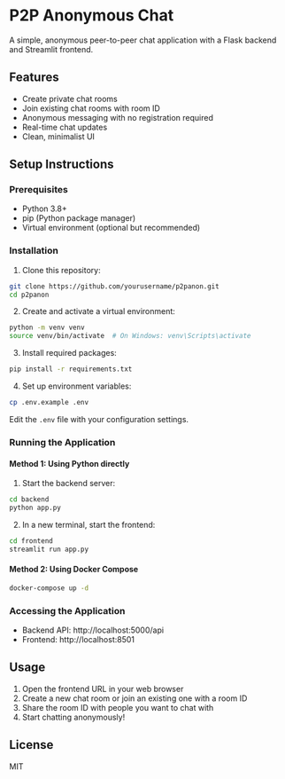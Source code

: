 # P2P Anonymous Chat

A simple, anonymous peer-to-peer chat application with a Flask backend and Streamlit frontend.

## Features

- Create private chat rooms
- Join existing chat rooms with room ID
- Anonymous messaging with no registration required
- Real-time chat updates
- Clean, minimalist UI

## Setup Instructions

### Prerequisites

- Python 3.8+
- pip (Python package manager)
- Virtual environment (optional but recommended)

### Installation

1. Clone this repository:

```bash
git clone https://github.com/yourusername/p2panon.git
cd p2panon
```

2. Create and activate a virtual environment:

```bash
python -m venv venv
source venv/bin/activate  # On Windows: venv\Scripts\activate
```

3. Install required packages:

```bash
pip install -r requirements.txt
```

4. Set up environment variables:

```bash
cp .env.example .env
```

Edit the `.env` file with your configuration settings.

### Running the Application

#### Method 1: Using Python directly

1. Start the backend server:

```bash
cd backend
python app.py
```

2. In a new terminal, start the frontend:

```bash
cd frontend
streamlit run app.py
```

#### Method 2: Using Docker Compose

```bash
docker-compose up -d
```

### Accessing the Application

- Backend API: http://localhost:5000/api
- Frontend: http://localhost:8501

## Usage

1. Open the frontend URL in your web browser
2. Create a new chat room or join an existing one with a room ID
3. Share the room ID with people you want to chat with
4. Start chatting anonymously!

## License

MIT
